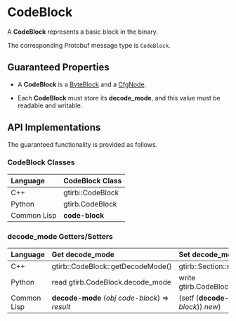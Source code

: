 CodeBlock
====================

A **CodeBlock** represents a basic block in the binary.

The corresponding Protobuf message type is `CodeBlock`.


Guaranteed Properties
---------------------

- A **CodeBlock** is a [ByteBlock](ByteBlock.md) and a [CfgNode](CfgNode.md).

- Each **CodeBlock** must store its **decode_mode**, and this value
  must be readable and writable.


API Implementations
--------------------

The guaranteed functionality is provided as follows.

### CodeBlock Classes

| Language    | CodeBlock Class  |
|:------------|:-----------------|
| C++         | gtirb::CodeBlock |
| Python      | gtirb.CodeBlock  |
| Common Lisp | **code-block**   |



### decode_mode Getters/Setters

| Language    | Get decode_mode           | Set decode_mode           |
|:------------|:--------------------------|:--------------------------|
| C++         | gtirb::CodeBlock::getDecodeMode() | gtirb::Section::setDecodeMode() |
| Python      | read gtirb.CodeBlock.decode_mode | write gtirb.CodeBlock.decode_mode  |
| Common Lisp | **decode-mode** (*obj* *code-block*) => *result* | (setf (**decode-mode** (*obj* *code-block*)) *new*) |
